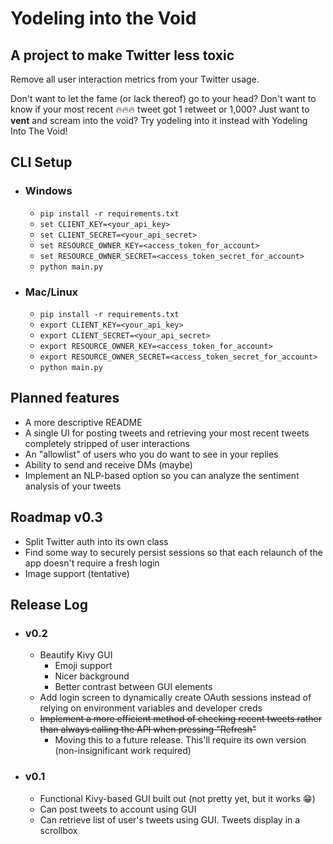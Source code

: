 # Yodeling into the Void
## A project to make Twitter less toxic
Remove all user interaction metrics from your Twitter usage. 

Don't want to let the fame (or lack thereof) go to your head? Don't want to know if your most recent
🔥🔥🔥 tweet got 1 retweet or 1,000? Just want to **vent** and scream into the void? Try 
yodeling into it instead with Yodeling Into The Void!

## CLI Setup
- ### Windows
  - `pip install -r requirements.txt`
  - `set CLIENT_KEY=<your_api_key>`
  - `set CLIENT_SECRET=<your_api_secret>`
  - `set RESOURCE_OWNER_KEY=<access_token_for_account>`
  - `set RESOURCE_OWNER_SECRET=<access_token_secret_for_account>`
  - `python main.py`
- ### Mac/Linux
  - `pip install -r requirements.txt`
  - `export CLIENT_KEY=<your_api_key>`
  - `export CLIENT_SECRET=<your_api_secret>`
  - `export RESOURCE_OWNER_KEY=<access_token_for_account>`
  - `export RESOURCE_OWNER_SECRET=<access_token_secret_for_account>`
  - `python main.py`

## Planned features
- A more descriptive README
- A single UI for posting tweets and retrieving your most recent tweets completely
stripped of user interactions
- An "allowlist" of users who you do want to see in your replies
- Ability to send and receive DMs (maybe)
- Implement an NLP-based option so you can analyze the sentiment analysis of your tweets

## Roadmap v0.3
- Split Twitter auth into its own class
- Find some way to securely persist sessions so that each relaunch of the app doesn't require a fresh login
- Image support (tentative)


## Release Log
- ### v0.2
  - Beautify Kivy GUI
    - Emoji support
    - Nicer background
    - Better contrast between GUI elements
  - Add login screen to dynamically create OAuth sessions instead of relying on environment variables and developer creds
  - ~~Implement a more efficient method of checking recent tweets rather than always calling the API when pressing "Refresh"~~
    - Moving this to a future release. This'll require its own version (non-insignificant work required)
- ### v0.1
  - Functional Kivy-based GUI built out (not pretty yet, but it works 😁)
  - Can post tweets to account using GUI
  - Can retrieve list of user's tweets using GUI. Tweets display in a scrollbox